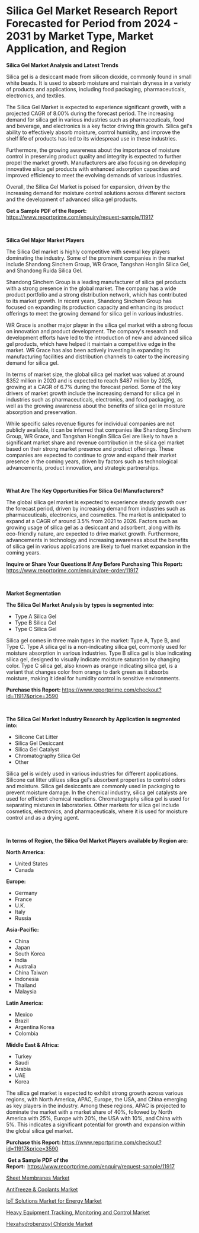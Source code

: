<p><h1>Silica Gel Market Research Report Forecasted for Period from 2024 -  2031 by Market Type, Market Application, and Region</h1></p><p><strong>Silica Gel Market Analysis and Latest Trends</strong></p>
<p><p>Silica gel is a desiccant made from silicon dioxide, commonly found in small white beads. It is used to absorb moisture and maintain dryness in a variety of products and applications, including food packaging, pharmaceuticals, electronics, and textiles.</p><p>The Silica Gel Market is expected to experience significant growth, with a projected CAGR of 8.00% during the forecast period. The increasing demand for silica gel in various industries such as pharmaceuticals, food and beverage, and electronics is a key factor driving this growth. Silica gel's ability to effectively absorb moisture, control humidity, and improve the shelf life of products has led to its widespread use in these industries.</p><p>Furthermore, the growing awareness about the importance of moisture control in preserving product quality and integrity is expected to further propel the market growth. Manufacturers are also focusing on developing innovative silica gel products with enhanced adsorption capacities and improved efficiency to meet the evolving demands of various industries.</p><p>Overall, the Silica Gel Market is poised for expansion, driven by the increasing demand for moisture control solutions across different sectors and the development of advanced silica gel products.</p></p>
<p><strong>Get a Sample PDF of the Report:&nbsp;</strong> <a href="https://www.reportprime.com/enquiry/request-sample/11917">https://www.reportprime.com/enquiry/request-sample/11917</a></p>
<p>&nbsp;</p>
<p><strong>Silica Gel Major Market Players</strong></p>
<p><p>The Silica Gel market is highly competitive with several key players dominating the industry. Some of the prominent companies in the market include Shandong Sinchem Group, WR Grace, Tangshan Honglin Silica Gel, and Shandong Ruida Silica Gel. </p><p>Shandong Sinchem Group is a leading manufacturer of silica gel products with a strong presence in the global market. The company has a wide product portfolio and a strong distribution network, which has contributed to its market growth. In recent years, Shandong Sinchem Group has focused on expanding its production capacity and enhancing its product offerings to meet the growing demand for silica gel in various industries.</p><p>WR Grace is another major player in the silica gel market with a strong focus on innovation and product development. The company's research and development efforts have led to the introduction of new and advanced silica gel products, which have helped it maintain a competitive edge in the market. WR Grace has also been actively investing in expanding its manufacturing facilities and distribution channels to cater to the increasing demand for silica gel.</p><p>In terms of market size, the global silica gel market was valued at around $352 million in 2020 and is expected to reach $487 million by 2025, growing at a CAGR of 6.7% during the forecast period. Some of the key drivers of market growth include the increasing demand for silica gel in industries such as pharmaceuticals, electronics, and food packaging, as well as the growing awareness about the benefits of silica gel in moisture absorption and preservation.</p><p>While specific sales revenue figures for individual companies are not publicly available, it can be inferred that companies like Shandong Sinchem Group, WR Grace, and Tangshan Honglin Silica Gel are likely to have a significant market share and revenue contribution in the silica gel market based on their strong market presence and product offerings. These companies are expected to continue to grow and expand their market presence in the coming years, driven by factors such as technological advancements, product innovation, and strategic partnerships.</p></p>
<p>&nbsp;</p>
<p><strong>What Are The Key Opportunities For Silica Gel Manufacturers?</strong></p>
<p><p>The global silica gel market is expected to experience steady growth over the forecast period, driven by increasing demand from industries such as pharmaceuticals, electronics, and cosmetics. The market is anticipated to expand at a CAGR of around 3.5% from 2021 to 2026. Factors such as growing usage of silica gel as a desiccant and adsorbent, along with its eco-friendly nature, are expected to drive market growth. Furthermore, advancements in technology and increasing awareness about the benefits of silica gel in various applications are likely to fuel market expansion in the coming years.</p></p>
<p><strong>Inquire or Share Your Questions If Any Before Purchasing This Report:</strong> <a href="https://www.reportprime.com/enquiry/pre-order/11917">https://www.reportprime.com/enquiry/pre-order/11917</a></p>
<p>&nbsp;</p>
<p><strong>Market Segmentation</strong></p>
<p><strong>The Silica Gel Market Analysis by types is segmented into:</strong></p>
<p><ul><li>Type A Silica Gel</li><li>Type B Silica Gel</li><li>Type C Silica Gel</li></ul></p>
<p><p>Silica gel comes in three main types in the market: Type A, Type B, and Type C. Type A silica gel is a non-indicating silica gel, commonly used for moisture absorption in various industries. Type B silica gel is blue indicating silica gel, designed to visually indicate moisture saturation by changing color. Type C silica gel, also known as orange indicating silica gel, is a variant that changes color from orange to dark green as it absorbs moisture, making it ideal for humidity control in sensitive environments.</p></p>
<p><strong>Purchase this Report:&nbsp;</strong><a href="https://www.reportprime.com/checkout?id=11917&price=3590">https://www.reportprime.com/checkout?id=11917&price=3590</a></p>
<p>&nbsp;</p>
<p><strong>The Silica Gel Market Industry Research by Application is segmented into:</strong></p>
<p><ul><li>Silicone Cat Litter</li><li>Silica Gel Desiccant</li><li>Silica Gel Catalyst</li><li>Chromatography Silica Gel</li><li>Other</li></ul></p>
<p><p>Silica gel is widely used in various industries for different applications. Silicone cat litter utilizes silica gel's absorbent properties to control odors and moisture. Silica gel desiccants are commonly used in packaging to prevent moisture damage. In the chemical industry, silica gel catalysts are used for efficient chemical reactions. Chromatography silica gel is used for separating mixtures in laboratories. Other markets for silica gel include cosmetics, electronics, and pharmaceuticals, where it is used for moisture control and as a drying agent.</p></p>
<p>&nbsp;</p>
<p><strong>In terms of Region, the Silica Gel Market Players available by Region are:</strong></p>
<p>
    <p> <strong> North America: </strong>
        <ul>
            <li>United States</li>
            <li>Canada</li>
        </ul>
        </p> 
    <p> <strong> Europe: </strong>
        <ul>
            <li>Germany</li>
            <li>France</li>
            <li>U.K.</li>
            <li>Italy</li>
            <li>Russia</li>
        </ul>
        </p> 
    <p> <strong> Asia-Pacific: </strong>
        <ul>
            <li>China</li>
            <li>Japan</li>
            <li>South Korea</li>
            <li>India</li>
            <li>Australia</li>
            <li>China Taiwan</li>
            <li>Indonesia</li>
            <li>Thailand</li>
            <li>Malaysia</li>
        </ul>
        </p> 
    <p> <strong> Latin America: </strong>
        <ul>
            <li>Mexico</li>
            <li>Brazil</li>
            <li>Argentina Korea</li>
            <li>Colombia</li>
        </ul>
        </p> 
    <p> <strong> Middle East & Africa: </strong>
        <ul>
            <li>Turkey</li>
            <li>Saudi</li>
            <li>Arabia</li>
            <li>UAE</li>
            <li>Korea</li>
        </ul>
    </p>
    </p>
<p><p>The silica gel market is expected to exhibit strong growth across various regions, with North America, APAC, Europe, the USA, and China emerging as key players in the industry. Among these regions, APAC is projected to dominate the market with a market share of 40%, followed by North America with 25%, Europe with 20%, the USA with 10%, and China with 5%. This indicates a significant potential for growth and expansion within the global silica gel market.</p></p>
<p><strong>Purchase this Report: </strong><a href="https://www.reportprime.com/checkout?id=11917&price=3590">https://www.reportprime.com/checkout?id=11917&price=3590</a></p>
<p>&nbsp;<strong>Get a Sample PDF of the Report:&nbsp;&nbsp;</strong><a href="https://www.reportprime.com/enquiry/request-sample/11917">https://www.reportprime.com/enquiry/request-sample/11917</a></p>
<p><strong></strong></p>
<p><p><a href="https://github.com/zjyglelu/Market-Research-Report-List-1/blob/main/sheet-membranes-market.md">Sheet Membranes Market</a></p><p><a href="https://gratis-rainforest-2ca.notion.site/Antifreeze-Coolants-Market-Research-Report-Unlocks-Analysis-on-the-Market-Financial-Status-Market-221a77cb23194bae9a3bf250480f893a">Antifreeze & Coolants Market</a></p><p><a href="https://issuu.com/reportprime-2/docs/iot-solutions-market-for-energy-market-size-2030.p">IoT Solutions Market for Energy Market</a></p><p><a href="https://issuu.com/reportprime-2/docs/heavy-equipment-tracking-monitoring-and-control-ma">Heavy Equipment Tracking, Monitoring and Control Market</a></p><p><a href="https://view.publitas.com/reportprime-1/hexahydrobenzoyl-chloride-market-size-market-trends-and-growth-outlook-forecasted-for-period-from-2023-to-2030/">Hexahydrobenzoyl Chloride Market</a></p></p>